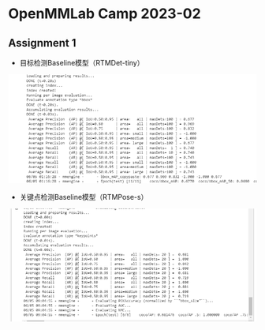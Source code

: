 # OpenMMLab Camp 2023-02

## Assignment 1
- 目标检测Baseline模型（RTMDet-tiny）

<img src="rtmdet-tiny-evaluation.png" alt="rtmpdet-tiny"/>

- 关键点检测Baseline模型（RTMPose-s）

<img src="rtmpose-s-evaluation.png" alt="rtmpdet-tiny"/>